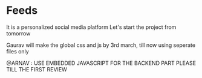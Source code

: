 # Feeds
It is a personalized social media platform
Let's start the project from tomorrow

Gaurav will make the global css and js by 3rd march, till now using seperate files only

@ARNAV : USE EMBEDDED JAVASCRIPT FOR THE BACKEND PART PLEASE TILL THE FIRST REVIEW
